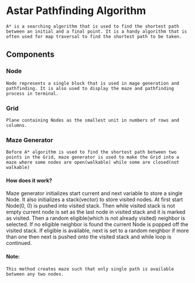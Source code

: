# Astar Pathfinding Algorithm
    A* is a searching algorithm that is used to find the shortest path between an initial and a final point. It is a handy algorithm that is often used for map traversal to find the shortest path to be taken.

## Components
### Node
    Node represents a single block that is used in mage generation and pathfinding. It is also used to display the maze and pathfinding process in terminal.

### Grid
    Plane containing Nodes as the smallest unit in numbers of rows and columns.

### Maze Generator
    Before A* algorithm is used to find the shortest path between two points in the Grid, maze generator is used to make the Grid into a maze where some nodes are open(walkable) while some are closed(not walkable)

#### **How does it work?**
Maze generator initializes start current and next variable to store
a single Node. It also initializes a stack(vector) to store visited nodes.
At first start Node(0, 0) is pushed into visited stack. Then while visited
stack is not empty current node is set as the last node in visited stack and
it is marked as visited. Then a random eligible(which is not already visited)
neighbor is selected. If no eligible neighbor is found the current Node is
popped off the visited stack. If eligible is available, next is set to a random
neighbor if more than one then next is pushed onto the visited stack and while
loop is continued.

#### **Note**:
    This method creates maze such that only single path is available between any two nodes.